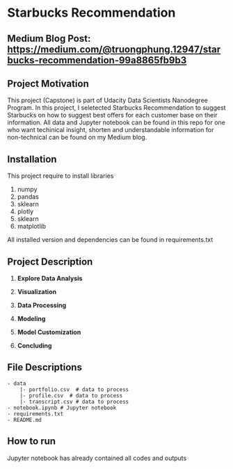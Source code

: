 # Starbucks Recommendation

## Medium Blog Post: https://medium.com/@truongphung.12947/starbucks-recommendation-99a8865fb9b3

## Project Motivation

This project (Capstone) is part of Udacity Data Scientists Nanodegree Program. In this project, I seletected Starbucks Recommendation to suggest Starbucks on how to suggest best offers for each customer base on their information. All data and Jupyter notebook can be found in this repo for one who want techinical insight, shorten and understandable information for non-technical can be found on my Medium blog.

## Installation
This project require to install libraries
1. numpy
2. pandas
3. sklearn
4. plotly
5. sklearn
6. matplotlib

All installed version and dependencies can be found in requirements.txt

## Project Description
1. **Explore Data Analysis**

2. **Visualization**

3. **Data Processing**

4. **Modeling**

5. **Model Customization**

6. **Concluding**

## File Descriptions
~~~~~~~
- data
    |- portfolio.csv  # data to process 
    |- profile.csv  # data to process
    |- transcript.csv # data to process
- notebook.ipynb # Jupyter notebook 
- requirements.txt
- README.md
~~~~~~~
## How to run

Jupyter notebook has already contained all codes and outputs 

